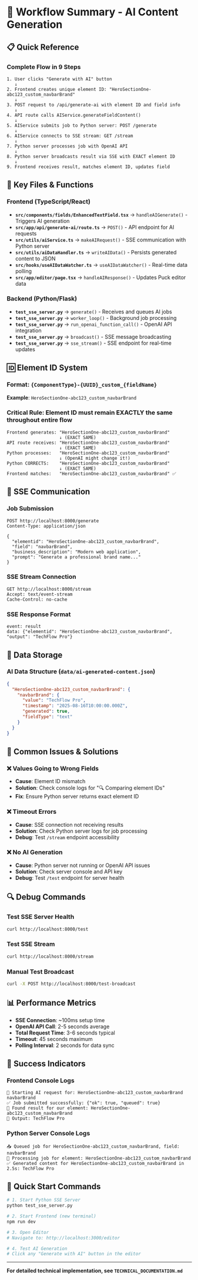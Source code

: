 # 🔄 Workflow Summary - AI Content Generation

## 📋 **Quick Reference**

### **Complete Flow in 9 Steps**

```
1. User clicks "Generate with AI" button
   ↓
2. Frontend creates unique element ID: "HeroSectionOne-abc123_custom_navbarBrand"
   ↓
3. POST request to /api/generate-ai with element ID and field info
   ↓
4. API route calls AIService.generateFieldContent()
   ↓
5. AIService submits job to Python server: POST /generate
   ↓
6. AIService connects to SSE stream: GET /stream
   ↓
7. Python server processes job with OpenAI API
   ↓
8. Python server broadcasts result via SSE with EXACT element ID
   ↓
9. Frontend receives result, matches element ID, updates field
```

## 🔧 **Key Files & Functions**

### **Frontend (TypeScript/React)**
- **`src/components/fields/EnhancedTextField.tsx`** → `handleAIGenerate()` - Triggers AI generation
- **`src/app/api/generate-ai/route.ts`** → `POST()` - API endpoint for AI requests
- **`src/utils/aiService.ts`** → `makeAIRequest()` - SSE communication with Python server
- **`src/utils/aiDataHandler.ts`** → `writeAIData()` - Persists generated content to JSON
- **`src/hooks/useAIDataWatcher.ts`** → `useAIDataWatcher()` - Real-time data polling
- **`src/app/editor/page.tsx`** → `handleAIResponse()` - Updates Puck editor data

### **Backend (Python/Flask)**
- **`test_sse_server.py`** → `generate()` - Receives and queues AI jobs
- **`test_sse_server.py`** → `worker_loop()` - Background job processing
- **`test_sse_server.py`** → `run_openai_function_call()` - OpenAI API integration
- **`test_sse_server.py`** → `broadcast()` - SSE message broadcasting
- **`test_sse_server.py`** → `sse_stream()` - SSE endpoint for real-time updates

## 🆔 **Element ID System**

### **Format**: `{ComponentType}-{UUID}_custom_{fieldName}`

**Example**: `HeroSectionOne-abc123_custom_navbarBrand`

### **Critical Rule**: Element ID must remain EXACTLY the same throughout entire flow

```
Frontend generates: "HeroSectionOne-abc123_custom_navbarBrand"
                    ↓ (EXACT SAME)
API route receives: "HeroSectionOne-abc123_custom_navbarBrand"
                    ↓ (EXACT SAME)
Python processes:   "HeroSectionOne-abc123_custom_navbarBrand"
                    ↓ (OpenAI might change it!)
Python CORRECTS:    "HeroSectionOne-abc123_custom_navbarBrand"
                    ↓ (EXACT SAME)
Frontend matches:   "HeroSectionOne-abc123_custom_navbarBrand" ✅
```

## 📡 **SSE Communication**

### **Job Submission**
```http
POST http://localhost:8000/generate
Content-Type: application/json

{
  "elementid": "HeroSectionOne-abc123_custom_navbarBrand",
  "field": "navbarBrand",
  "business_description": "Modern web application",
  "prompt": "Generate a professional brand name..."
}
```

### **SSE Stream Connection**
```http
GET http://localhost:8000/stream
Accept: text/event-stream
Cache-Control: no-cache
```

### **SSE Response Format**
```
event: result
data: {"elementid": "HeroSectionOne-abc123_custom_navbarBrand", "output": "TechFlow Pro"}
```

## 💾 **Data Storage**

### **AI Data Structure** (`data/ai-generated-content.json`)
```json
{
  "HeroSectionOne-abc123_custom_navbarBrand": {
    "navbarBrand": {
      "value": "TechFlow Pro",
      "timestamp": "2025-08-16T10:00:00.000Z",
      "generated": true,
      "fieldType": "text"
    }
  }
}
```

## 🐛 **Common Issues & Solutions**

### **❌ Values Going to Wrong Fields**
- **Cause**: Element ID mismatch
- **Solution**: Check console logs for "🔍 Comparing element IDs"
- **Fix**: Ensure Python server returns exact element ID

### **❌ Timeout Errors**
- **Cause**: SSE connection not receiving results
- **Solution**: Check Python server logs for job processing
- **Debug**: Test `/stream` endpoint accessibility

### **❌ No AI Generation**
- **Cause**: Python server not running or OpenAI API issues
- **Solution**: Check server console and API key
- **Debug**: Test `/test` endpoint for server health

## 🔍 **Debug Commands**

### **Test SSE Server Health**
```bash
curl http://localhost:8000/test
```

### **Test SSE Stream**
```bash
curl http://localhost:8000/stream
```

### **Manual Test Broadcast**
```bash
curl -X POST http://localhost:8000/test-broadcast
```

## 📊 **Performance Metrics**

- **SSE Connection**: ~100ms setup time
- **OpenAI API Call**: 2-5 seconds average
- **Total Request Time**: 3-6 seconds typical
- **Timeout**: 45 seconds maximum
- **Polling Interval**: 2 seconds for data sync

## 🎯 **Success Indicators**

### **Frontend Console Logs**
```
🚀 Starting AI request for: HeroSectionOne-abc123_custom_navbarBrand navbarBrand
✅ Job submitted successfully: {"ok": true, "queued": true}
🎯 Found result for our element: HeroSectionOne-abc123_custom_navbarBrand
📝 Output: TechFlow Pro
```

### **Python Server Console Logs**
```
📥 Queued job for HeroSectionOne-abc123_custom_navbarBrand, field: navbarBrand
🚀 Processing job for element: HeroSectionOne-abc123_custom_navbarBrand
✅ Generated content for HeroSectionOne-abc123_custom_navbarBrand in 2.5s: TechFlow Pro
```

## 🚀 **Quick Start Commands**

```bash
# 1. Start Python SSE Server
python test_sse_server.py

# 2. Start Frontend (new terminal)
npm run dev

# 3. Open Editor
# Navigate to: http://localhost:3000/editor

# 4. Test AI Generation
# Click any "Generate with AI" button in the editor
```

---

**For detailed technical implementation, see `TECHNICAL_DOCUMENTATION.md`**
